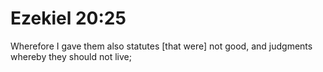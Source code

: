 # Ezekiel 20:25

Wherefore I gave them also statutes [that were] not good, and judgments whereby they should not live;